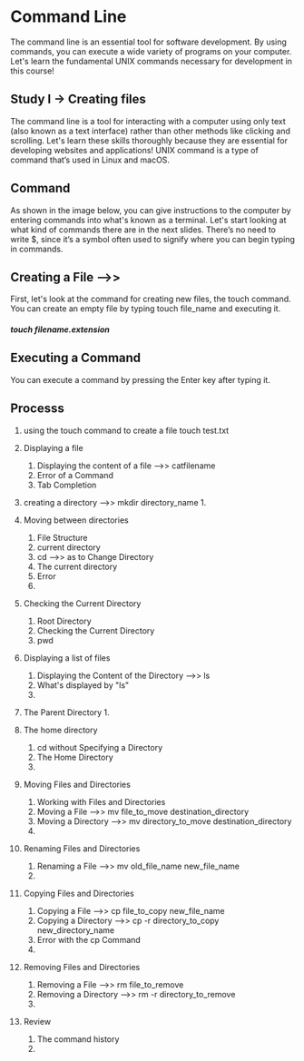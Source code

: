 # Command Line
The command line is an essential tool for software development.
By using commands, you can execute a wide variety of programs on your computer.
Let's learn the fundamental UNIX commands necessary for development in this course!

## Study I -> Creating files 
The command line is a tool for interacting with a computer using only text (also known as a text interface) rather than other methods like clicking and scrolling. Let's learn these skills thoroughly because they are essential for developing websites and applications!
UNIX command is a type of command that’s used in Linux and macOS.

## Command
As shown in the image below, you can give instructions to the computer by entering commands into what's known as a terminal. Let's start looking at what kind of commands there are in the next slides. There’s no need to write $, since it’s a symbol often used to signify where you can begin typing in commands.

##  Creating a File -->>  
First, let's look at the command for creating new files, the touch command. You can create an empty file by typing touch file_name and executing it.
#####  touch filename.extension

## Executing a Command
You can execute a command by pressing the Enter key after typing it.

## Processs
1. using the touch command to create a file touch test.txt
2. Displaying a file
    1. Displaying the content of a file -->> catfilename
    2. Error of a Command
    3. Tab Completion
3. creating a directory -->> mkdir directory_name
    1. 
4. Moving between directories
    1. File Structure
    2. current directory
    3. cd -->> as to Change Directory
    4. The current directory
    5. Error
    6. 
5. Checking the Current Directory
    1. Root Directory
    2. Checking the Current Directory
    3. pwd
6. Displaying a list of files 
    1. Displaying the Content of the Directory -->> ls
    2. What's displayed by "ls"
    3. 

7. The Parent Directory
    1. 

8. The home directory
    1. cd without Specifying a Directory
    2. The Home Directory
    3. 

9. Moving Files and Directories
    1. Working with Files and Directories
    2. Moving a File -->> mv file_to_move destination_directory
    3. Moving a Directory -->> mv directory_to_move destination_directory
    4. 

10. Renaming Files and Directories
    1. Renaming a File -->> mv old_file_name new_file_name
    2. 

11. Copying Files and Directories
    1. Copying a File -->> cp file_to_copy new_file_name
    2. Copying a Directory -->> cp -r directory_to_copy new_directory_name
    3. Error with the cp Command
    4. 

12. Removing Files and Directories
    1. Removing a File -->> rm file_to_remove
    2. Removing a Directory -->> rm -r directory_to_remove
    3. 

13. Review
    1. The command history
    2. 